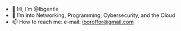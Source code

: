 - 👋 Hi, I’m @Ibgentle
- 👀 I’m into Networking, Programming, Cybersecurity, and the Cloud
- 📫 How to reach me: e-mail: iboroffor@gmail.com

<!---
Ibgentle/Ibgentle is a ✨ special ✨ repository because its `README.md` (this file) appears on your GitHub profile.
You can click the Preview link to take a look at your changes.
--->
